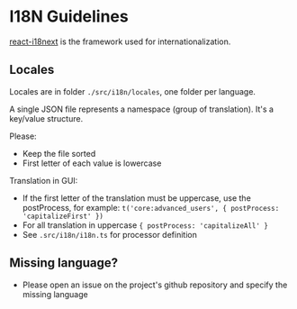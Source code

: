 # I18N Guidelines

[react-i18next](https://react.i18next.com/) is the framework used for internationalization.

## Locales

Locales are in folder `./src/i18n/locales`, one folder per language.

A single JSON file represents a namespace (group of translation).
It's a key/value structure.

Please:

- Keep the file sorted
- First letter of each value is lowercase

Translation in GUI:

- If the first letter of the translation must be uppercase, use the postProcess, for example: `t('core:advanced_users', { postProcess: 'capitalizeFirst' })`
- For all translation in uppercase `{ postProcess: 'capitalizeAll' }`
- See `.src/i18n/i18n.ts` for processor definition

## Missing language?

- Please open an issue on the project's github repository and specify the missing language

